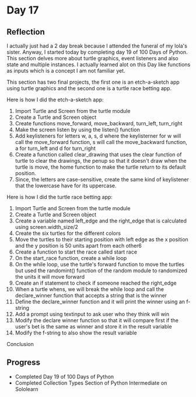 # Day 17
## Reflection
  I actually just had a 2 day break because I attended the funeral of my lola's sister. Anyway, I started today by completing day 19 of 100 Days of Python. This section delves more about turtle graphics, event listeners and also state and multiple instances. I actually learned alot on this Day like functions as inputs which is a concept I am not familiar yet.

  This section has two final projects, the first one is an etch-a-sketch app using turtle graphics and the second one is a turtle race betting app.

  Here is how I did the etch-a-sketch app:
  1. Import Turtle and Screen from the turtle module
  2. Create a Turtle and Screen object
  3. Create functions move_forward, move_backward, turn_left, turn_right
  4. Make the screen listen by using the listen() function
  5. Add keylisteners for letters w, a, s, d where the keylisterner for w will call the move_forward function, s will call the move_backward function, a for turn_left and d for turn_right
  6. Create a function called clear_drawing that uses the clear function of turtle to clear the drawings, the penup so that it doesn't draw when the turtle is move, the home function to make the turtle return to its default position.
  7. Since, the letters are case-sensitive, create the same kind of keylistener that the lowercase have for its uppercase.
  
  Here is how I did the turtle race betting app:
  1. Import Turtle and Screen from the turtle module
  2. Create a Turtle and Screen object
  3. Create a variable named left_edge and the right_edge that is calculated using screen.width_size/2
  4. Create the six turtles for the different colors
  5. Move the turtles to their starting position with left edge as the x position and the y position is 50 units apart from each other6
  6. Create a function to start the race called start race
  7. On the start_race function, create a while loop
  8. On the while loop, use the turtle's forward function to move the turtles but used the randomint() function of the random module to randomized the units it will move forward
  9. Create an if statement to check if someone reached the right_edge
  10. When a turtle whens, we will break the while loop and call the declare_winner function that accepts a string that is the winner
  11. Define the declare_winner function and it will print the winner using an f-string
  12. Add a prompt using textinput to ask user who they think will win
  13. Modify the declare winner function so that it will compare first if the user's bet is the same as winner and store it in the result variable
  14. Modify the f-string to also show the result variable


  Conclusion


## Progress
 - Completed Day 19 of 100 Days of Python
 - Completed Collection Types Section of Python Intermediate on Sololearn
